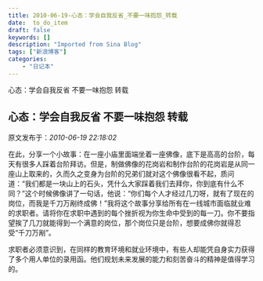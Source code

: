 ```yaml
---
title: 2010-06-19-心态：学会自我反省_不要一味抱怨_转载
date:  to_do_item
draft: false
keywords: []
description: "Imported from Sina Blog"
tags: ["新浪博客"]
categories: 
    - "日记本"
---
```

心态：学会自我反省 不要一味抱怨 转载
## 心态：学会自我反省 不要一味抱怨 转载

 原文发布于：*2010-06-19 22:18:02*

在此，分享一个小故事：在一座小庙里面端坐着一座佛像，底下是高高的台阶，每天有很多人踩着台阶拜访。但是，制做佛像的花岗岩和制作台阶的花岗岩是从同一座山上取来的，久而久之变身为台阶的兄弟们就对这个佛像很看不起，质问道：“我们都是一块山上的石头，凭什么大家踩着我们去拜你，你到底有什么不同？”这个时候佛像讲了一句话，他说：“你们每个人才经过几刀呀，就有了现在的岗位，而我是千刀万剐终成佛！”我将这个故事分享给所有在一线城市面临就业难的求职者。请将你在求职中遇到的每个挫折视为你生命中受到的每一刀。你不要指望挨了几刀就能得到一个满意的岗位，那个岗位只是台阶，想要成佛你就得忍受“千刀万剐”。

求职者必须意识到，在同样的教育环境和就业环境中，有些人却能凭自身实力获得了多个用人单位的录用函。他们规划未来发展的能力和刻苦奋斗的精神是值得学习的。


